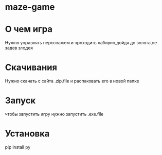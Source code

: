 # maze-game

# О чем игра
Нужно управлять персонажем и проходить лабирин,дойдя до золота,не задев злодея

# Скачивания 

Нужно скачать с сайта .zip.file и распаковать его в новой папке

# Запуск
чтобы запустить игру нужно запустить .exe.file

# Установка 
pip install py
